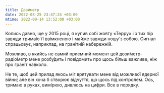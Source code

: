 ```yaml
---
title: Дози́метр
date: 2022-08-25 23:47:24 +03:00
mtime: 2022-09-14 13:52:00 +03:00
---
```


Колись давно, ще у 2015 році, я купив собі жовту «Терру» і з тих пір завжди трима́ю її ввімкненою і майже завжди ношу́ з собою. Сигнал спрацьовує, наприклад, на гранітній набережній.

Можливо, в якийсь не самий приємний момент цей дози́метр-радіо́метр мене розбу́дить і повідомить про щось більш важливе, ніж про граніт навколо.

Не те, щоб цей прилад якось міг врятувати мене від можливої ядерної війни́; але він хоча б створює відчуття, що щось під контролем. Ось, тримаю в руках, вимі́рюю, дивлюсь на цифри. Все в порядку.
